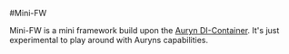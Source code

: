 #Mini-FW

Mini-FW is a mini framework build upon the [Auryn DI-Container](https://github.com/rdlowrey/Auryn).
It's just experimental to play around with Auryns capabilities.
